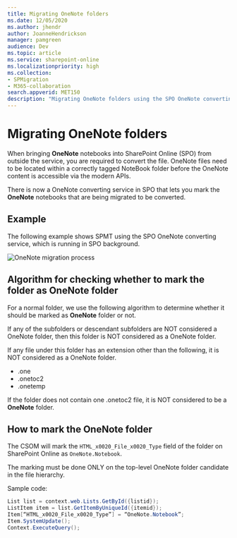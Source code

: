 ```yaml
---
title: Migrating OneNote folders
ms.date: 12/05/2020
ms.author: jhendr
author: JoanneHendrickson
manager: pamgreen
audience: Dev
ms.topic: article
ms.service: sharepoint-online
ms.localizationpriority: high
ms.collection:
- SPMigration
- M365-collaboration
search.appverid: MET150
description: "Migrating OneNote folders using the SPO OneNote converting service"
---
```

# Migrating OneNote folders

When bringing **OneNote** notebooks into SharePoint Online (SPO) from outside the service, you are required to convert the file. OneNote files need to be located within a correctly tagged NoteBook folder before the OneNote content is accessible via the modern APIs.

There is now a OneNote converting service in SPO that lets you mark the **OneNote** notebooks that are being migrated to be converted.

## Example

The following example shows SPMT using the SPO OneNote converting service, which is running in SPO background.

![OneNote migration process](../images/onenote-migration-flow.png)

## Algorithm for checking whether to mark the folder as OneNote folder

For a normal folder, we use the following algorithm to determine whether it should be marked as **OneNote** folder or not.

If any of the subfolders or descendant subfolders are NOT considered a OneNote folder, then this folder is NOT considered as a OneNote folder.

If any file under this folder has an extension other than the following, it is NOT considered as a OneNote folder.

- .one
- .onetoc2
- .onetemp

If the folder does not contain one .onetoc2 file, it is NOT considered to be a **OneNote** folder.

## How to mark the OneNote folder

The CSOM will mark the `HTML_x0020_File_x0020_Type` field of the folder on SharePoint Online as `OneNote.Notebook`.

The marking must be done ONLY on the top-level OneNote folder candidate in the file hierarchy.

Sample code:

```csharp
List list = context.web.Lists.GetById({listid});
ListItem item = list.GetItemByUniqueId({itemid});
Item[“HTML_x0020_File_x0020_Type”] = “OneNote.Notebook”;
Item.SystemUpdate();
Context.ExecuteQuery();
```
